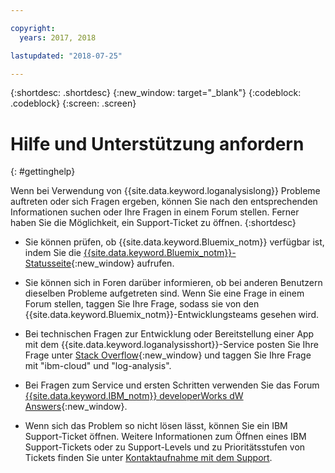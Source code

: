 ```yaml
---

copyright:
  years: 2017, 2018

lastupdated: "2018-07-25"

---
```



{:shortdesc: .shortdesc}
{:new_window: target="_blank"}
{:codeblock: .codeblock}
{:screen: .screen}


# Hilfe und Unterstützung anfordern
{: #gettinghelp}

Wenn bei Verwendung von {{site.data.keyword.loganalysislong}} Probleme auftreten oder sich Fragen ergeben, können Sie nach den entsprechenden Informationen suchen oder Ihre Fragen in einem Forum stellen. Ferner haben Sie die Möglichkeit, ein Support-Ticket zu öffnen.
{:shortdesc}

* Sie können prüfen, ob {{site.data.keyword.Bluemix_notm}} verfügbar ist, indem Sie die [{{site.data.keyword.Bluemix_notm}}-Statusseite](https://developer.ibm.com/bluemix/support/#status){:new_window} aufrufen.

* Sie können sich in Foren darüber informieren, ob bei anderen Benutzern dieselben Probleme aufgetreten sind. Wenn Sie eine Frage in einem Forum stellen, taggen Sie Ihre Frage, sodass sie von den {{site.data.keyword.Bluemix_notm}}-Entwicklungsteams gesehen wird.
<!--Insert the appropriate Stack Overflow tag for your service for <service_keyword> in URL and text below:  -->
  * Bei technischen Fragen zur Entwicklung oder Bereitstellung einer App mit dem {{site.data.keyword.loganalysisshort}}-Service posten Sie Ihre Frage unter [Stack Overflow](http://stackoverflow.com/search?q=log-analysis+ibm-cloud){:new_window} und taggen Sie Ihre Frage mit "ibm-cloud" und "log-analysis".
<!--Insert the appropriate dW Answers tag for your service for <service_keyword> in URL below:  -->
  * Bei Fragen zum Service und ersten Schritten verwenden Sie das Forum [{{site.data.keyword.IBM_notm}} developerWorks dW Answers](https://developer.ibm.com/answers/topics/log-analysis/?smartspace=ibm-cloud){:new_window}.

* Wenn sich das Problem so nicht lösen lässt, können Sie ein IBM Support-Ticket öffnen. Weitere Informationen zum Öffnen eines IBM Support-Tickets oder zu Support-Levels und zu Prioritätsstufen von Tickets finden Sie unter [Kontaktaufnahme mit dem Support](/docs/get-support/howtogetsupport.html#getting-customer-support).



